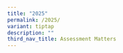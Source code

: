 ```yaml
---
title: "2025"
permalink: /2025/
variant: tiptap
description: ""
third_nav_title: Assessment Matters
---
```

